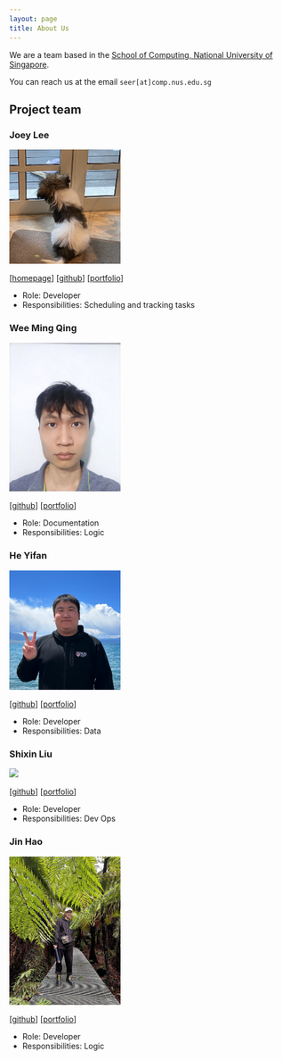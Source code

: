 ```yaml
---
layout: page
title: About Us
---
```


We are a team based in the [School of Computing, National University of Singapore](http://www.comp.nus.edu.sg).

You can reach us at the email `seer[at]comp.nus.edu.sg`

## Project team

### Joey Lee

<img src="images/applepiofmyeye.png" width="200px">

[[homepage](http://www.comp.nus.edu.sg/~damithch)]
[[github](https://github.com/applepiofmyeye)]
[[portfolio](team/applepiofmyeye.md)]

* Role: Developer
* Responsibilities: Scheduling and tracking tasks

### Wee Ming Qing

<img src="images/weemingqing.png" width="200px">

[[github](https://github.com/WeeMingQing)]
[[portfolio](team/weemingqing.md)]

* Role: Documentation
* Responsibilities: Logic


### He Yifan

<img src="images/jibtaf.png" width="200px">

[[github](http://github.com/jibtaf)] [[portfolio](team/jibtaf.md)]

* Role: Developer
* Responsibilities: Data

### Shixin Liu

<img src="images/Kevin-Liusx.png" width="200px">

[[github](https://github.com/Kevin-Liusx)]
[[portfolio](team/kevin-liusx.md)]

* Role: Developer
* Responsibilities: Dev Ops

### Jin Hao

<img src="images/leb14.png" width="200px">

[[github](http://github.com/Leb14)]
[[portfolio](team/leb14.md)]

* Role: Developer
* Responsibilities: Logic
